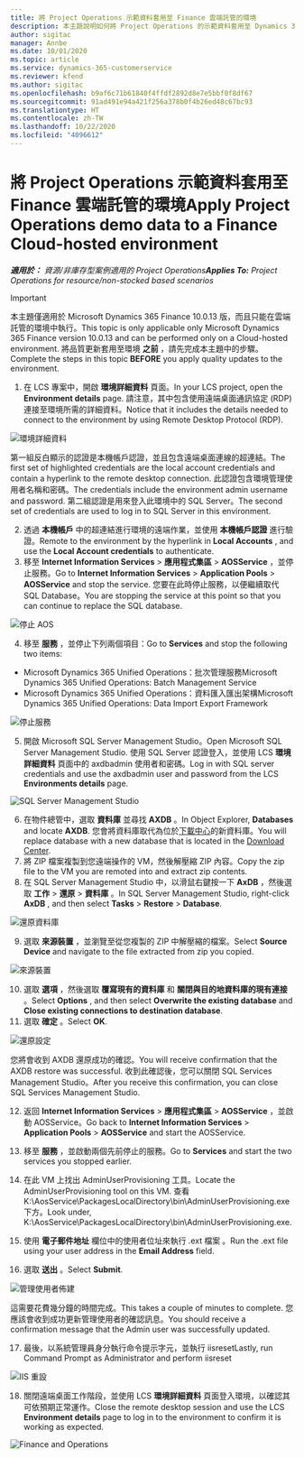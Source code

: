 ```yaml
---
title: 將 Project Operations 示範資料套用至 Finance 雲端託管的環境
description: 本主題說明如何將 Project Operations 的示範資料套用至 Dynamics 365 Finance 雲端託管的環境。
author: sigitac
manager: Annbe
ms.date: 10/01/2020
ms.topic: article
ms.service: dynamics-365-customerservice
ms.reviewer: kfend
ms.author: sigitac
ms.openlocfilehash: b9af6c71b61840f4ffdf2892d8e7e5bbf0f8df67
ms.sourcegitcommit: 91ad491e94a421f256a378b0f4b26ed48c67bc93
ms.translationtype: HT
ms.contentlocale: zh-TW
ms.lasthandoff: 10/22/2020
ms.locfileid: "4096612"
---
```

# <a name="apply-project-operations-demo-data-to-a-finance-cloud-hosted-environment"></a><span data-ttu-id="eb7e9-103">將 Project Operations 示範資料套用至 Finance 雲端託管的環境</span><span class="sxs-lookup"><span data-stu-id="eb7e9-103">Apply Project Operations demo data to a Finance Cloud-hosted environment</span></span>

<span data-ttu-id="eb7e9-104">_**適用於：** 資源/非庫存型案例適用的 Project Operations_</span><span class="sxs-lookup"><span data-stu-id="eb7e9-104">_**Applies To:** Project Operations for resource/non-stocked based scenarios_</span></span>

> [!IMPORTANT]
> <span data-ttu-id="eb7e9-105">本主題僅適用於 Microsoft Dynamics 365 Finance 10.0.13 版，而且只能在雲端託管的環境中執行。</span><span class="sxs-lookup"><span data-stu-id="eb7e9-105">This topic is only applicable only Microsoft Dynamics 365 Finance version 10.0.13 and can be performed only on a Cloud-hosted environment.</span></span> <span data-ttu-id="eb7e9-106">將品質更新套用至環境 **之前** ，請先完成本主題中的步驟。</span><span class="sxs-lookup"><span data-stu-id="eb7e9-106">Complete the steps in this topic **BEFORE** you apply quality updates to the environment.</span></span>

1. <span data-ttu-id="eb7e9-107">在 LCS 專案中，開啟 **環境詳細資料** 頁面。</span><span class="sxs-lookup"><span data-stu-id="eb7e9-107">In your LCS project, open the **Environment details** page.</span></span> <span data-ttu-id="eb7e9-108">請注意，其中包含使用遠端桌面通訊協定 (RDP) 連接至環境所需的詳細資料。</span><span class="sxs-lookup"><span data-stu-id="eb7e9-108">Notice that it includes the details needed to connect to the environment by using Remote Desktop Protocol (RDP).</span></span>

![ 環境詳細資料](./media/1EnvironmentDetails.png)

<span data-ttu-id="eb7e9-110">第一組反白顯示的認證是本機帳戶認證，並且包含遠端桌面連線的超連結。</span><span class="sxs-lookup"><span data-stu-id="eb7e9-110">The first set of highlighted credentials are the local account credentials and contain a hyperlink to the remote desktop connection.</span></span> <span data-ttu-id="eb7e9-111">此認證包含環境管理使用者名稱和密碼。</span><span class="sxs-lookup"><span data-stu-id="eb7e9-111">The credentials include the environment admin username and password.</span></span> <span data-ttu-id="eb7e9-112">第二組認證是用來登入此環境中的 SQL Server。</span><span class="sxs-lookup"><span data-stu-id="eb7e9-112">The second set of credentials are used to log in to SQL Server in this environment.</span></span>

2. <span data-ttu-id="eb7e9-113">透過 **本機帳戶** 中的超連結進行環境的遠端作業，並使用 **本機帳戶認證** 進行驗證。</span><span class="sxs-lookup"><span data-stu-id="eb7e9-113">Remote to the environment by the hyperlink in **Local Accounts** , and use the **Local Account credentials** to authenticate.</span></span>
3. <span data-ttu-id="eb7e9-114">移至 **Internet Information Services** > **應用程式集區** > **AOSService** ，並停止服務。</span><span class="sxs-lookup"><span data-stu-id="eb7e9-114">Go to **Internet Information Services** > **Application Pools** > **AOSService** and stop the service.</span></span> <span data-ttu-id="eb7e9-115">您要在此時停止服務，以便繼續取代 SQL Database。</span><span class="sxs-lookup"><span data-stu-id="eb7e9-115">You are stopping the service at this point so that you can continue to replace the SQL database.</span></span>

![停止 AOS](./media/2StopAOS.png)

4. <span data-ttu-id="eb7e9-117">移至 **服務** ，並停止下列兩個項目：</span><span class="sxs-lookup"><span data-stu-id="eb7e9-117">Go to **Services** and stop the following two items:</span></span>

- <span data-ttu-id="eb7e9-118">Microsoft Dynamics 365 Unified Operations：批次管理服務</span><span class="sxs-lookup"><span data-stu-id="eb7e9-118">Microsoft Dynamics 365 Unified Operations: Batch Management Service</span></span>
- <span data-ttu-id="eb7e9-119">Microsoft Dynamics 365 Unified Operations：資料匯入匯出架構</span><span class="sxs-lookup"><span data-stu-id="eb7e9-119">Microsoft Dynamics 365 Unified Operations: Data Import Export Framework</span></span>

![停止服務](./media/3StopServices.png)

5. <span data-ttu-id="eb7e9-121">開啟 Microsoft SQL Server Management Studio。</span><span class="sxs-lookup"><span data-stu-id="eb7e9-121">Open Microsoft SQL Server Management Studio.</span></span> <span data-ttu-id="eb7e9-122">使用 SQL Server 認證登入，並使用 LCS **環境詳細資料** 頁面中的 axdbadmin 使用者和密碼。</span><span class="sxs-lookup"><span data-stu-id="eb7e9-122">Log in with SQL server credentials and use the axdbadmin user and password from the LCS **Environments details** page.</span></span>

![SQL Server Management Studio](./media/4SSMS.png)

6. <span data-ttu-id="eb7e9-124">在物件總管中，選取 **資料庫** 並尋找 **AXDB** 。</span><span class="sxs-lookup"><span data-stu-id="eb7e9-124">In Object Explorer, **Databases** and locate **AXDB**.</span></span> <span data-ttu-id="eb7e9-125">您會將資料庫取代為位於[下載中心](https://download.microsoft.com/download/1/a/3/1a314bd2-b082-4a87-abdc-1ba26c92b63d/ProjOpsDemoDataFOGARelease.zip)的新資料庫。</span><span class="sxs-lookup"><span data-stu-id="eb7e9-125">You will replace database with a new database that is located in the [Download Center](https://download.microsoft.com/download/1/a/3/1a314bd2-b082-4a87-abdc-1ba26c92b63d/ProjOpsDemoDataFOGARelease.zip).</span></span> 
7. <span data-ttu-id="eb7e9-126">將 ZIP 檔案複製到您遠端操作的 VM，然後解壓縮 ZIP 內容。</span><span class="sxs-lookup"><span data-stu-id="eb7e9-126">Copy the zip file to the VM you are remoted into and extract zip contents.</span></span>
8. <span data-ttu-id="eb7e9-127">在 SQL Server Management Studio 中，以滑鼠右鍵按一下 **AxDB** ，然後選取 **工作** > **還原** > **資料庫** 。</span><span class="sxs-lookup"><span data-stu-id="eb7e9-127">In SQL Server Management Studio, right-click **AxDB** , and then select **Tasks** > **Restore** > **Database**.</span></span>

![還原資料庫](./media/5RestoreDatabase.png)

9. <span data-ttu-id="eb7e9-129">選取 **來源裝置** ，並瀏覽至從您複製的 ZIP 中解壓縮的檔案。</span><span class="sxs-lookup"><span data-stu-id="eb7e9-129">Select **Source Device** and navigate to the file extracted from zip you copied.</span></span>

![來源裝置](./media/6SourceDevice.png)

10. <span data-ttu-id="eb7e9-131">選取 **選項** ，然後選取 **覆寫現有的資料庫** 和 **關閉與目的地資料庫的現有連接** 。</span><span class="sxs-lookup"><span data-stu-id="eb7e9-131">Select **Options** , and then select **Overwrite the existing database** and **Close existing connections to destination database**.</span></span> 
11. <span data-ttu-id="eb7e9-132">選取 **確定** 。</span><span class="sxs-lookup"><span data-stu-id="eb7e9-132">Select **OK**.</span></span>

![還原設定](./media/7RestoreSetting.png)

<span data-ttu-id="eb7e9-134">您將會收到 AXDB 還原成功的確認。</span><span class="sxs-lookup"><span data-stu-id="eb7e9-134">You will receive confirmation that the AXDB restore was successful.</span></span> <span data-ttu-id="eb7e9-135">收到此確認後，您可以關閉 SQL Services Management Studio。</span><span class="sxs-lookup"><span data-stu-id="eb7e9-135">After you receive this confirmation, you can close SQL Services Management Studio.</span></span>

12. <span data-ttu-id="eb7e9-136">返回 **Internet Information Services** > **應用程式集區** > **AOSService** ，並啟動 AOSService。</span><span class="sxs-lookup"><span data-stu-id="eb7e9-136">Go back to **Internet Information Services** > **Application Pools** > **AOSService** and start the AOSService.</span></span>
13. <span data-ttu-id="eb7e9-137">移至 **服務** ，並啟動兩個先前停止的服務。</span><span class="sxs-lookup"><span data-stu-id="eb7e9-137">Go to **Services** and start the two services you stopped earlier.</span></span>

14. <span data-ttu-id="eb7e9-138">在此 VM 上找出 AdminUserProvisioning 工具。</span><span class="sxs-lookup"><span data-stu-id="eb7e9-138">Locate the AdminUserProvisioning tool on this VM.</span></span> <span data-ttu-id="eb7e9-139">查看 K:\AosService\PackagesLocalDirectory\bin\AdminUserProvisioning.exe 下方。</span><span class="sxs-lookup"><span data-stu-id="eb7e9-139">Look under, K:\AosService\PackagesLocalDirectory\bin\AdminUserProvisioning.exe.</span></span>
15. <span data-ttu-id="eb7e9-140">使用 **電子郵件地址** 欄位中的使用者位址來執行 .ext 檔案 。</span><span class="sxs-lookup"><span data-stu-id="eb7e9-140">Run the .ext file using your user address in the **Email Address** field.</span></span> 
16. <span data-ttu-id="eb7e9-141">選取 **送出** 。</span><span class="sxs-lookup"><span data-stu-id="eb7e9-141">Select **Submit**.</span></span>

![管理使用者佈建](./media/8AdminUserProvisioning.png)

<span data-ttu-id="eb7e9-143">這需要花費幾分鐘的時間完成。</span><span class="sxs-lookup"><span data-stu-id="eb7e9-143">This takes a couple of minutes to complete.</span></span> <span data-ttu-id="eb7e9-144">您應該會收到成功更新管理使用者的確認訊息。</span><span class="sxs-lookup"><span data-stu-id="eb7e9-144">You should receive a confirmation message that the Admin user was successfully updated.</span></span>

17. <span data-ttu-id="eb7e9-145">最後，以系統管理員身分執行命令提示字元，並執行 iisreset</span><span class="sxs-lookup"><span data-stu-id="eb7e9-145">Lastly, run Command Prompt as Administrator and perform iisreset</span></span>

![IIS 重設](./media/9IISReset.png)

18. <span data-ttu-id="eb7e9-147">關閉遠端桌面工作階段，並使用 LCS **環境詳細資料** 頁面登入環境，以確認其可依預期正常運作。</span><span class="sxs-lookup"><span data-stu-id="eb7e9-147">Close the remote desktop session and use the LCS **Environment details** page to log in to the environment to confirm it is working as expected.</span></span>

![Finance and Operations](./media/10FinanceAndOperations.png)

